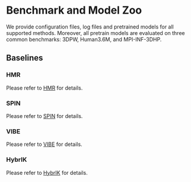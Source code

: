 # Benchmark and Model Zoo

We provide configuration files, log files and pretrained models for all supported methods.
Moreover, all pretrain models are evaluated on three common benchmarks: 3DPW, Human3.6M, and
MPI-INF-3DHP.

## Baselines

### HMR

Please refer to [HMR](../configs/hmr/README.md) for details.

### SPIN

Please refer to [SPIN](../configs/spin/README.md) for details.

### VIBE

Please refer to [VIBE](../configs/vibe/README.md) for details.

### HybrIK

Please refer to [HybrIK](../configs/hybrik/README.md) for details.
